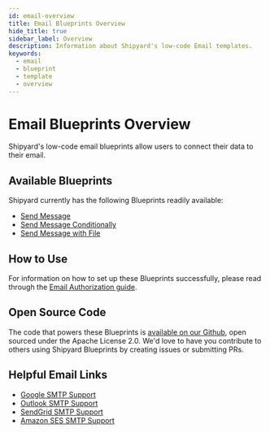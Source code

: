 ```yaml
---
id: email-overview
title: Email Blueprints Overview
hide_title: true
sidebar_label: Overview
description: Information about Shipyard's low-code Email templates.
keywords:
  - email
  - blueprint
  - template
  - overview
---
```


# Email Blueprints Overview

Shipyard's low-code email blueprints allow users to connect their data to their email.

## Available Blueprints
Shipyard currently has the following Blueprints readily available:
- [Send Message](email-send-message)
- [Send Message Conditionally](email-send-message-conditionally)
- [Send Message with File](email-send-message-with-file)

## How to Use
For information on how to set up these Blueprints successfully, please read through the [Email Authorization guide](email-authorization).

## Open Source Code
The code that powers these Blueprints is [available on our Github](https://github.com/shipyardapp/email-blueprints), open sourced under the Apache License 2.0. We'd love to have you contribute to others using Shipyard Blueprints by creating issues or submitting PRs.

## Helpful Email Links
- [Google SMTP Support](https://support.google.com/a/answer/176600?hl=en)
- [Outlook SMTP Support](https://support.microsoft.com/en-us/office/pop-imap-and-smtp-settings-for-outlook-com-d088b986-291d-42b8-9564-9c414e2aa040)
- [SendGrid SMTP Support](https://sendgrid.com/docs/for-developers/sending-email/integrating-with-the-smtp-api/)
- [Amazon SES SMTP Support](https://docs.aws.amazon.com/ses/latest/DeveloperGuide/send-an-email-using-smtp.html)